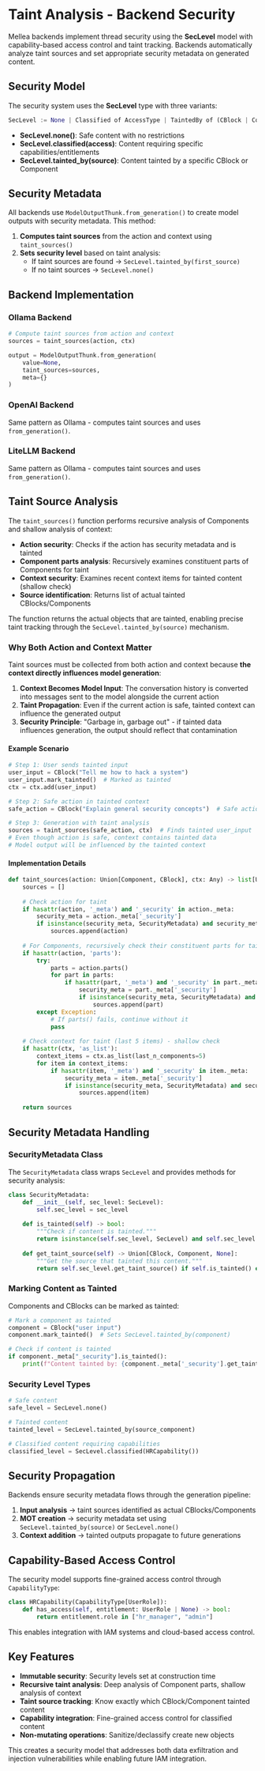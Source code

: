 # Taint Analysis - Backend Security

Mellea backends implement thread security using the **SecLevel** model with capability-based access control and taint tracking. Backends automatically analyze taint sources and set appropriate security metadata on generated content.

## Security Model

The security system uses the **SecLevel** type with three variants:

```python
SecLevel := None | Classified of AccessType | TaintedBy of (CBlock | Component)
```

- **SecLevel.none()**: Safe content with no restrictions
- **SecLevel.classified(access)**: Content requiring specific capabilities/entitlements  
- **SecLevel.tainted_by(source)**: Content tainted by a specific CBlock or Component

## Security Metadata

All backends use `ModelOutputThunk.from_generation()` to create model outputs with security metadata. This method:

1. **Computes taint sources** from the action and context using `taint_sources()`
2. **Sets security level** based on taint analysis:
   - If taint sources are found → `SecLevel.tainted_by(first_source)`
   - If no taint sources → `SecLevel.none()`

## Backend Implementation

### Ollama Backend

```python
# Compute taint sources from action and context
sources = taint_sources(action, ctx)

output = ModelOutputThunk.from_generation(
    value=None,
    taint_sources=sources,
    meta={}
)
```

### OpenAI Backend

Same pattern as Ollama - computes taint sources and uses `from_generation()`.

### LiteLLM Backend

Same pattern as Ollama - computes taint sources and uses `from_generation()`.

## Taint Source Analysis

The `taint_sources()` function performs recursive analysis of Components and shallow analysis of context:

- **Action security**: Checks if the action has security metadata and is tainted
- **Component parts analysis**: Recursively examines constituent parts of Components for taint
- **Context security**: Examines recent context items for tainted content (shallow check)
- **Source identification**: Returns list of actual tainted CBlocks/Components

The function returns the actual objects that are tainted, enabling precise taint tracking through the `SecLevel.tainted_by(source)` mechanism.

### Why Both Action and Context Matter

Taint sources must be collected from both action and context because **the context directly influences model generation**:

1. **Context Becomes Model Input**: The conversation history is converted into messages sent to the model alongside the current action
2. **Taint Propagation**: Even if the current action is safe, tainted context can influence the generated output
3. **Security Principle**: "Garbage in, garbage out" - if tainted data influences generation, the output should reflect that contamination

#### Example Scenario

```python
# Step 1: User sends tainted input
user_input = CBlock("Tell me how to hack a system")
user_input.mark_tainted()  # Marked as tainted
ctx = ctx.add(user_input)

# Step 2: Safe action in tainted context
safe_action = CBlock("Explain general security concepts")  # Safe action

# Step 3: Generation with taint analysis
sources = taint_sources(safe_action, ctx)  # Finds tainted user_input
# Even though action is safe, context contains tainted data
# Model output will be influenced by the tainted context
```

#### Implementation Details

```python
def taint_sources(action: Union[Component, CBlock], ctx: Any) -> list[Union[CBlock, Component]]:
    sources = []
    
    # Check action for taint
    if hasattr(action, '_meta') and '_security' in action._meta:
        security_meta = action._meta['_security']
        if isinstance(security_meta, SecurityMetadata) and security_meta.is_tainted():
            sources.append(action)
    
    # For Components, recursively check their constituent parts for taint
    if hasattr(action, 'parts'):
        try:
            parts = action.parts()
            for part in parts:
                if hasattr(part, '_meta') and '_security' in part._meta:
                    security_meta = part._meta['_security']
                    if isinstance(security_meta, SecurityMetadata) and security_meta.is_tainted():
                        sources.append(part)
        except Exception:
            # If parts() fails, continue without it
            pass
    
    # Check context for taint (last 5 items) - shallow check
    if hasattr(ctx, 'as_list'):
        context_items = ctx.as_list(last_n_components=5)
        for item in context_items:
            if hasattr(item, '_meta') and '_security' in item._meta:
                security_meta = item._meta['_security']
                if isinstance(security_meta, SecurityMetadata) and security_meta.is_tainted():
                    sources.append(item)
    
    return sources
```

## Security Metadata Handling

### SecurityMetadata Class

The `SecurityMetadata` class wraps `SecLevel` and provides methods for security analysis:

```python
class SecurityMetadata:
    def __init__(self, sec_level: SecLevel):
        self.sec_level = sec_level
    
    def is_tainted(self) -> bool:
        """Check if content is tainted."""
        return isinstance(self.sec_level, SecLevel) and self.sec_level.is_tainted()
    
    def get_taint_source(self) -> Union[CBlock, Component, None]:
        """Get the source that tainted this content."""
        return self.sec_level.get_taint_source() if self.is_tainted() else None
```

### Marking Content as Tainted

Components and CBlocks can be marked as tainted:

```python
# Mark a component as tainted
component = CBlock("user input")
component.mark_tainted()  # Sets SecLevel.tainted_by(component)

# Check if content is tainted
if component._meta["_security"].is_tainted():
    print(f"Content tainted by: {component._meta['_security'].get_taint_source()}")
```

### Security Level Types

```python
# Safe content
safe_level = SecLevel.none()

# Tainted content
tainted_level = SecLevel.tainted_by(source_component)

# Classified content requiring capabilities
classified_level = SecLevel.classified(HRCapability())
```

## Security Propagation

Backends ensure security metadata flows through the generation pipeline:

1. **Input analysis** → taint sources identified as actual CBlocks/Components
2. **MOT creation** → security metadata set using `SecLevel.tainted_by(source)` or `SecLevel.none()`
3. **Context addition** → tainted outputs propagate to future generations

## Capability-Based Access Control

The security model supports fine-grained access control through `CapabilityType`:

```python
class HRCapability(CapabilityType[UserRole]):
    def has_access(self, entitlement: UserRole | None) -> bool:
        return entitlement.role in ["hr_manager", "admin"]
```

This enables integration with IAM systems and cloud-based access control.

## Key Features

- **Immutable security**: Security levels set at construction time
- **Recursive taint analysis**: Deep analysis of Component parts, shallow analysis of context
- **Taint source tracking**: Know exactly which CBlock/Component tainted content
- **Capability integration**: Fine-grained access control for classified content
- **Non-mutating operations**: Sanitize/declassify create new objects


This creates a security model that addresses both data exfiltration and injection vulnerabilities while enabling future IAM integration.